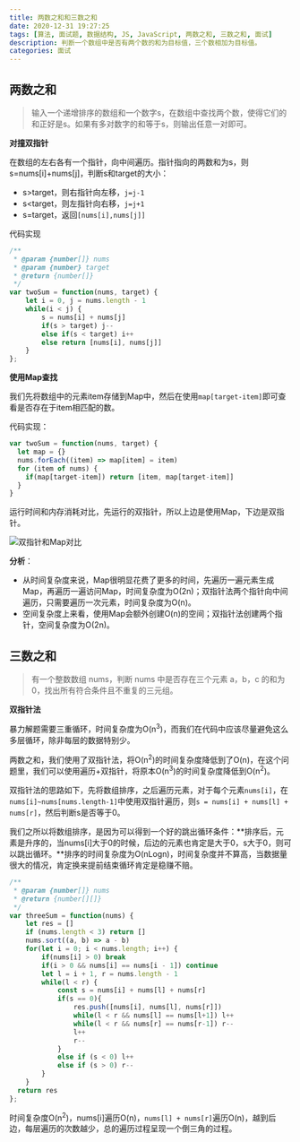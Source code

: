 ```yaml
---
title: 两数之和和三数之和
date: 2020-12-31 19:27:25
tags: [算法, 面试题, 数据结构, JS, JavaScript, 两数之和, 三数之和, 面试]
description: 判断一个数组中是否有两个数的和为目标值，三个数相加为目标值。
categories: 面试
---
```


## 两数之和

> 输入一个递增排序的数组和一个数字s，在数组中查找两个数，使得它们的和正好是s。如果有多对数字的和等于s，则输出任意一对即可。

**对撞双指针**

在数组的左右各有一个指针，向中间遍历。指针指向的两数和为s，则s=nums[i]+nums[j]，判断s和target的大小：

- s>target，则右指针向左移，`j=j-1`
- s<target，则左指针向右移，`j=j+1`
- s=target，返回`[nums[i],nums[j]]`

代码实现

``` js
/**
 * @param {number[]} nums
 * @param {number} target
 * @return {number[]}
 */
var twoSum = function(nums, target) {
    let i = 0, j = nums.length - 1
    while(i < j) {
        s = nums[i] + nums[j]
        if(s > target) j--
        else if(s < target) i++
        else return [nums[i], nums[j]]
    }
};
```

**使用Map查找**

我们先将数组中的元素item存储到Map中，然后在使用`map[target-item]`即可查看是否存在于item相匹配的数。

代码实现：

``` js
var twoSum = function(nums, target) {
  let map = {}
  nums.forEach((item) => map[item] = item)
  for (item of nums) {
    if(map[target-item]) return [item, map[target-item]]
  }
}
```

运行时间和内存消耗对比，先运行的双指针，所以上边是使用Map，下边是双指针。

![双指针和Map对比](image-20210102205528692.png)

**分析**：

- 从时间复杂度来说，Map很明显花费了更多的时间，先遍历一遍元素生成Map，再遍历一遍访问Map，时间复杂度为O(2n)；双指针法两个指针向中间遍历，只需要遍历一次元素，时间复杂度为O(n)。
- 空间复杂度上来看，使用Map会额外创建O(n)的空间；双指针法创建两个指针，空间复杂度为O(2n)。

## 三数之和

> 有一个整数数组 nums，判断 nums 中是否存在三个元素 a，b，c 的和为0，找出所有符合条件且不重复的三元组。

**双指针法**

暴力解题需要三重循环，时间复杂度为O(n<sup>3</sup>)，而我们在代码中应该尽量避免这么多层循环，除非每层的数据特别少。

两数之和，我们使用了双指针法，将O(n<sup>2</sup>)的时间复杂度降低到了O(n)，在这个问题里，我们可以使用遍历+双指针，将原本O(n<sup>3</sup>)的时间复杂度降低到O(n<sup>2</sup>)。

双指针法的思路如下，先将数组排序，之后遍历元素，对于每个元素`nums[i]`，在`nums[i]~nums[nums.length-1]`中使用双指针遍历，则`s = nums[i] + nums[l] + nums[r]`，然后判断s是否等于0。

我们之所以将数组排序，是因为可以得到一个好的跳出循环条件：**排序后，元素是升序的，当nums[i]大于0的时候，后边的元素也肯定是大于0，s大于0，则可以跳出循环。**排序的时间复杂度为O(nLogn)，时间复杂度并不算高，当数据量很大的情况，肯定换来提前结束循环肯定是稳赚不赔。

``` js
/**
 * @param {number[]} nums
 * @return {number[][]}
 */
var threeSum = function(nums) {
	let res = []
	if (nums.length < 3) return []
	nums.sort((a, b) => a - b)
	for(let i = 0; i < nums.length; i++) {
		if(nums[i] > 0) break
		if(i > 0 && nums[i] == nums[i - 1]) continue
		let l = i + 1, r = nums.length - 1
		while(l < r) {
			const s = nums[i] + nums[l] + nums[r]
			if(s == 0){
				res.push([nums[i], nums[l], nums[r]])
				while(l < r && nums[l] == nums[l+1]) l++
				while(l < r && nums[r] == nums[r-1]) r--
				l++
				r--
			} 
			else if (s < 0) l++
			else if (s > 0) r--
		}
	}
  return res
};
```

时间复杂度O(n<sup>2</sup>)，nums[i]遍历O(n)，`nums[l] + nums[r]`遍历O(n)，越到后边，每层遍历的次数越少，总的遍历过程呈现一个倒三角的过程。

